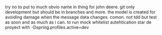 try no to put to much obvio name in thing for john deere.
git only development but should be in branches and more.
the model is created for avoiding damage when the message data changes. comon.
not tdd but test as soon and as much as i can.
to run mock whitelist autehtication star de proyect with -Dspring.profiles.active=dev